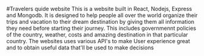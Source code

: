 #Travelers quide website
This is a website built in React, Nodejs, Express and Mongodb. It is designed to help people all over the world organize their trips and vacation to their dream destination by giving them all information they need before starting their journey. This includes governmennt policies of the country, weather, costs and amazing destination in that particular country.
The websites uses various API's to make User experience great and to obtain useful data that'll be used to make decisions